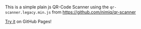 This is a simple plain js QR-Code Scanner using the `qr-scanner.legacy.min.js` from https://github.com/nimiq/qr-scanner

[Try it](https://gitmibrahim.github.io/qr_code_scanner/) on GitHub Pages!